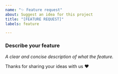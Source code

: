 ```yaml
---
name: "✨ Feature request"
about: Suggest an idea for this project
title: "[FEATURE REQUEST]"
labels: feature

---
```


### Describe your feature
*A clear and concise description of what the feature.*

Thanks for sharing your ideas with us ❤️